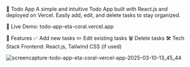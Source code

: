 📝 Todo App
A simple and intuitive Todo App built with React.js and deployed on Vercel. Easily add, edit, and delete tasks to stay organized.

🔗 Live Demo: todo-app-eta-coral.vercel.app

🚀 Features
✅ Add new tasks
✏️ Edit existing tasks
🗑️ Delete tasks
🛠️ Tech Stack
Frontend: React.js, Tailwind CSS (if used)

![screencapture-todo-app-eta-coral-vercel-app-2025-03-10-13_45_44](https://github.com/user-attachments/assets/61eadfd7-9861-4c53-ad1f-e0cd2ede417b)

